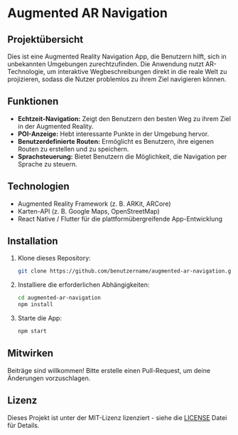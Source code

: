 # Augmented AR Navigation

## Projektübersicht
Dies ist eine Augmented Reality Navigation App, die Benutzern hilft, sich in unbekannten Umgebungen zurechtzufinden. Die Anwendung nutzt AR-Technologie, um interaktive Wegbeschreibungen direkt in die reale Welt zu projizieren, sodass die Nutzer problemlos zu ihrem Ziel navigieren können.

## Funktionen
- **Echtzeit-Navigation:** Zeigt den Benutzern den besten Weg zu ihrem Ziel in der Augmented Reality.
- **POI-Anzeige:** Hebt interessante Punkte in der Umgebung hervor.
- **Benutzerdefinierte Routen:** Ermöglicht es Benutzern, ihre eigenen Routen zu erstellen und zu speichern.
- **Sprachsteuerung:** Bietet Benutzern die Möglichkeit, die Navigation per Sprache zu steuern.

## Technologien
- Augmented Reality Framework (z. B. ARKit, ARCore)
- Karten-API (z. B. Google Maps, OpenStreetMap)
- React Native / Flutter für die plattformübergreifende App-Entwicklung

## Installation
1. Klone dieses Repository:
   ```bash
   git clone https://github.com/benutzername/augmented-ar-navigation.git
   ```
2. Installiere die erforderlichen Abhängigkeiten:
   ```bash
   cd augmented-ar-navigation
   npm install
   ```
3. Starte die App:
   ```bash
   npm start
   ```

## Mitwirken
Beiträge sind willkommen! Bitte erstelle einen Pull-Request, um deine Änderungen vorzuschlagen.

## Lizenz
Dieses Projekt ist unter der MIT-Lizenz lizenziert - siehe die [LICENSE](LICENSE) Datei für Details.
